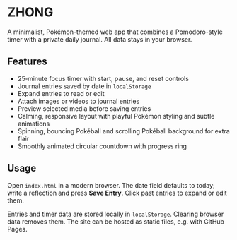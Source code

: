 # ZHONG

A minimalist, Pokémon-themed web app that combines a Pomodoro-style timer with a private daily journal. All data stays in your browser.

## Features

- 25‑minute focus timer with start, pause, and reset controls
- Journal entries saved by date in `localStorage`
- Expand entries to read or edit
- Attach images or videos to journal entries
- Preview selected media before saving entries
- Calming, responsive layout with playful Pokémon styling and subtle animations
- Spinning, bouncing Pokéball and scrolling Pokéball background for extra flair
- Smoothly animated circular countdown with progress ring

## Usage

Open `index.html` in a modern browser. The date field defaults to today; write a reflection and press **Save Entry**. Click past entries to expand or edit them.

Entries and timer data are stored locally in `localStorage`. Clearing browser data removes them. The site can be hosted as static files, e.g. with GitHub Pages.
